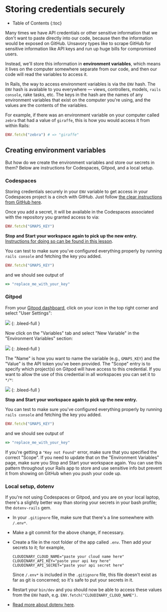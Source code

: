 # Storing credentials securely

* Table of Contents
{:toc}

Many times we have API credentials or other sensitive information that we don't want to paste directly into our code, because then the information would be exposed on GitHub. Unsavory types like to scrape GitHub for sensitive information like API keys and run up huge bills for compromised users.

Instead, we'll store this information in **environment variables**, which means it lives on the computer somewhere separate from our code, and then our code will read the variables to access it.

In Rails, the way to access environment variables is via the `ENV` hash. The `ENV` hash is available to you everywhere — views, controllers, models, `rails console`, rake tasks, etc. The keys in the hash are the names of any environment variables that exist on the computer you're using, and the values are the contents of the variables.

For example, if there was an environment variable on your computer called `zebra` that had a value of `giraffe`, this is how you would access it from within Rails:

```ruby
ENV.fetch("zebra") # => "giraffe"
```

## Creating environment variables

But how do we create the environment variables and store our secrets in them? Below are instructions for Codespaces, Gitpod, and a local setup.

### Codespaces

Storing credentials securely in your `ENV` variable to get access in your Codespaces project is a cinch with GitHub. Just follow [the clear instructions from GitHub here](https://docs.github.com/en/codespaces/managing-your-codespaces/managing-encrypted-secrets-for-your-codespaces#adding-a-secret).

Once you add a secret, it will be available in the Codespaces associated with the repository you granted access to via:

```ruby
ENV.fetch("GMAPS_KEY")
```

**Stop and Start your workspace again to pick up the new entry.** [Instructions for doing so can be found in this lesson](https://learn.firstdraft.com/lessons/47-codespaces-setup#reopening-a-workspace).

You can test to make sure you've configured everything properly by running `rails console` and fetching the key you added.

```ruby
ENV.fetch("GMAPS_KEY")
```

and we should see output of

```ruby
=> "replace_me_with_your_key"
```

### Gitpod

From your [Gitpod dashboard](https://gitpod.io/), click on your icon in the top right corner and select "User Settings":

<!-- ![](/assets/env-vars-gitpod-1.png) -->
![](https://res.cloudinary.com/dmxgp9oq2/image/upload/v1686012048/env-vars-gitpod-1_ngyhnm.png)
{: .bleed-full }

Now click on the "Variables" tab and select "New Variable" in the "Environment Variables" section:

<!-- ![](/assets/env-vars-gitpod-2.png) -->
![](https://res.cloudinary.com/dmxgp9oq2/image/upload/v1686012048/env-vars-gitpod-2_twk8g0.png)
{: .bleed-full }

The "Name" is how you want to name the variable (e.g., `GMAPS_KEY`) and the "Value" is the API token you've been provided. The "Scope" entry is to specify which project(s) on Gitpod will have access to this credential. If you want to allow the use of this credential in all workspaces you can set it to `*/*`:

<!-- ![](/assets/env-vars-gitpod-3.png) -->
![](https://res.cloudinary.com/dmxgp9oq2/image/upload/v1686012049/env-vars-gitpod-3_j2egab.png)
{: .bleed-full }

**Stop and Start your workspace again to pick up the new entry.**

You can test to make sure you've configured everything properly by running `rails console` and fetching the key you added.

```ruby
ENV.fetch("GMAPS_KEY")
```

and we should see output of

```ruby
=> "replace_me_with_your_key"
```

If you're getting a `"Key not Found"` error, make sure that you specified the correct "Scope". If you need to update that on the "Environment Variables" page, make sure you Stop and Start your workspace again.
You can use this pattern throughout your Rails app to store and use sensitive info but prevent it from showing on GitHub when you push your code up.

### Local setup, dotenv

If you're not using Codespaces or Gitpod, and you are on your local laptop, there's a slightly better way than storing your secrets in your bash profile; the `dotenv-rails` gem.

 - In your `.gitignore` file, make sure that there's a line somewhere with `/.env*`.
 - Make a git commit for the above change, if necessary.
 - Create a file in the root folder of the app called `.env`. Then add your secrets to it; for example,

    ```
    CLOUDINARY_CLOUD_NAME="paste your cloud name here"
    CLOUDINARY_API_KEY="paste your api key here"
    CLOUDINARY_API_SECRET="paste your api secret here"
    ```

    Since `/.env*` is included in the `.gitignore` file, this file doesn't exist as far as git is concerned; so it's safe to put your secrets in it.
    
 - Restart your `bin/dev` and you should now be able to access these values from the `ENV` hash, e.g. `ENV.fetch("CLOUDINARY_CLOUD_NAME")`.
 - [Read more about dotenv here](https://github.com/bkeepers/dotenv).
